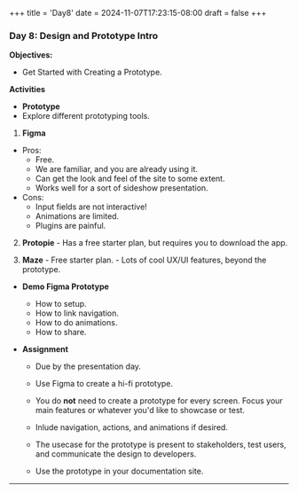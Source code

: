 +++
title = 'Day8'
date = 2024-11-07T17:23:15-08:00
draft = false
+++

### **Day 8:  Design and Prototype Intro**

**Objectives:**

- Get Started with Creating a Prototype.

**Activities**

   - **Prototype**
   - Explore different prototyping tools.

   1. **Figma**
   - Pros: 
     - Free.
     - We are familiar, and you are already using it.
     - Can get the look and feel of the site to some extent.
     - Works well for a sort of sideshow presentation.
   - Cons: 
     - Input fields are not interactive!
     - Animations are limited.
     - Plugins are painful.

   2. **Protopie**
     - Has a free starter plan, but requires you to download the app.

   3. **Maze**
     - Free starter plan.
     - Lots of cool UX/UI features, beyond the prototype.

   - **Demo Figma Prototype**
     - How to setup.
     - How to link navigation.
     - How to do animations.
     - How to share.

   - **Assignment**
     - Due by the presentation day.

     - Use Figma to create a hi-fi prototype.
     - You do **not** need to create a prototype for every screen. Focus your main features or whatever you'd like to showcase or test.
     - Inlude navigation, actions, and animations if desired. 
     - The usecase for the prototype is present to stakeholders, test users, and communicate the design to developers.
     - Use the prototype in your documentation site.

---
